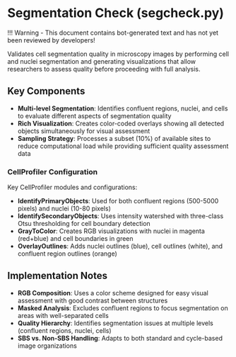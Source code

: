 # Segmentation Check (segcheck.py)

!!! Warning
    - This document contains bot-generated text and has not yet been reviewed by developers!

Validates cell segmentation quality in microscopy images by performing cell and nuclei segmentation and generating visualizations that allow researchers to assess quality before proceeding with full analysis.

## Key Components

- **Multi-level Segmentation**: Identifies confluent regions, nuclei, and cells to evaluate different aspects of segmentation quality
- **Rich Visualization**: Creates color-coded overlays showing all detected objects simultaneously for visual assessment
- **Sampling Strategy**: Processes a subset (10%) of available sites to reduce computational load while providing sufficient quality assessment data

### CellProfiler Configuration

Key CellProfiler modules and configurations:

- **IdentifyPrimaryObjects**: Used for both confluent regions (500-5000 pixels) and nuclei (10-80 pixels)
- **IdentifySecondaryObjects**: Uses intensity watershed with three-class Otsu thresholding for cell boundary detection
- **GrayToColor**: Creates RGB visualizations with nuclei in magenta (red+blue) and cell boundaries in green
- **OverlayOutlines**: Adds nuclei outlines (blue), cell outlines (white), and confluent region outlines (orange)

## Implementation Notes

- **RGB Composition**: Uses a color scheme designed for easy visual assessment with good contrast between structures
- **Masked Analysis**: Excludes confluent regions to focus segmentation on areas with well-separated cells
- **Quality Hierarchy**: Identifies segmentation issues at multiple levels (confluent regions, nuclei, cells)
- **SBS vs. Non-SBS Handling**: Adapts to both standard and cycle-based image organizations

